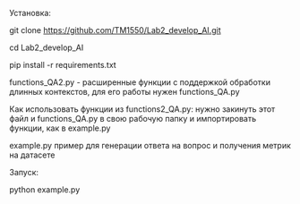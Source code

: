 Установка:

git clone https://github.com/TM1550/Lab2_develop_AI.git

cd Lab2_develop_AI

pip install -r requirements.txt

functions_QA2.py - расширенные функции с поддержкой обработки длинных контекстов, для его работы нужен functions_QA.py

Как использовать функции из functions2_QA.py: нужно закинуть этот файл и functions_QA.py в свою рабочую папку и импортировать функции, как в example.py

example.py пример для генерации ответа на вопрос и получения метрик на датасете

Запуск:

python example.py
